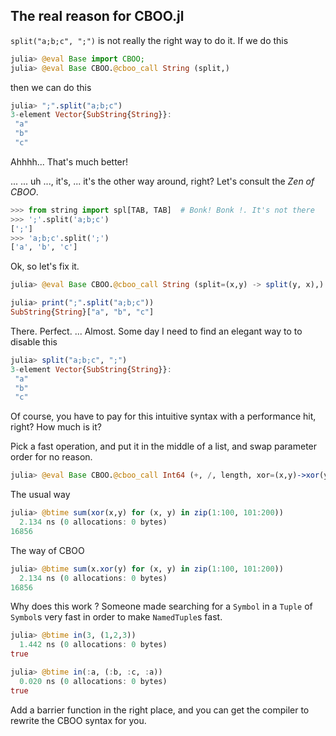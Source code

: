 ## The real reason for CBOO.jl

<!-- ```julia -->
<!-- julia> split("a;b;c", ";") -->
<!-- 3-element Vector{SubString{String}}: -->
<!--  "a" -->
<!--  "b" -->
<!--  "c" -->
<!-- ``` -->

`split("a;b;c", ";")` is not really the right way to do it. If we do this

```julia
julia> @eval Base import CBOO;
julia> @eval Base CBOO.@cboo_call String (split,)
```

then we can do this

```julia
julia> ";".split("a;b;c")
3-element Vector{SubString{String}}:
 "a"
 "b"
 "c"
```

Ahhhh... That's much better!

... ... uh ..., it's, ... it's the other way around, right? Let's consult the *Zen of CBOO*.

```python
>>> from string import spl[TAB, TAB]  # Bonk! Bonk !. It's not there
>>> ';'.split('a;b;c')
[';']
>>> 'a;b;c'.split(';')
['a', 'b', 'c']
```

Ok, so let's fix it.

```julia
julia> @eval Base CBOO.@cboo_call String (split=(x,y) -> split(y, x),)

julia> print(";".split("a;b;c"))
SubString{String}["a", "b", "c"]
```

There. Perfect. ... Almost. Some day I need to find an elegant way to to disable this
```julia
julia> split("a;b;c", ";")
3-element Vector{SubString{String}}:
 "a"
 "b"
 "c"
```

Of course, you have to pay for this intuitive syntax with a performance hit, right? How much is it?

Pick a fast operation, and put it in the middle of a list, and swap parameter order for no reason.

```julia
julia> @eval Base CBOO.@cboo_call Int64 (+, /, length, xor=(x,y)->xor(y,x), floor, rand)
```

The usual way
```julia
julia> @btime sum(xor(x,y) for (x, y) in zip(1:100, 101:200))
  2.134 ns (0 allocations: 0 bytes)
16856
```

The way of CBOO
```julia
julia> @btime sum(x.xor(y) for (x, y) in zip(1:100, 101:200))
  2.134 ns (0 allocations: 0 bytes)
16856
```

Why does this work ? Someone made searching for a `Symbol` in
a `Tuple` of `Symbol`s very fast in order to make `NamedTuple`s fast.

```julia
julia> @btime in(3, (1,2,3))
  1.442 ns (0 allocations: 0 bytes)
true

julia> @btime in(:a, (:b, :c, :a))
  0.020 ns (0 allocations: 0 bytes)
true
```

Add a barrier function in the right place, and you can get the compiler to rewrite the CBOO
syntax for you.
